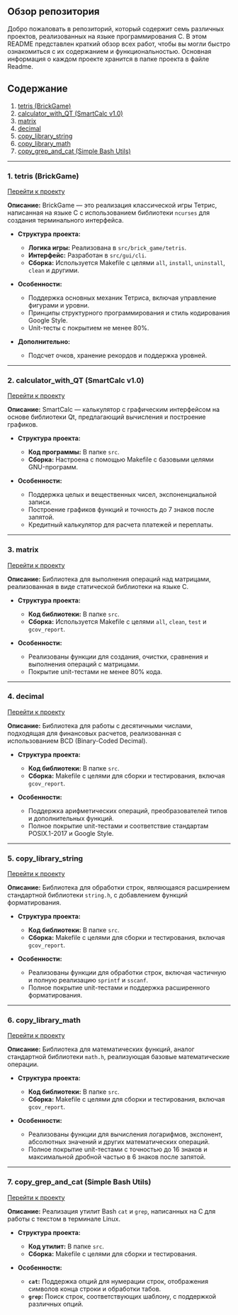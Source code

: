 ## Обзор репозитория

Добро пожаловать в репозиторий, который содержит семь различных проектов, реализованных на языке программирования C. В этом README представлен краткий обзор всех работ, чтобы вы могли быстро ознакомиться с их содержанием и функциональностью. Основная информация о каждом проекте хранится в папке проекта в файле Readme.

## Содержание

1. [tetris (BrickGame)](#1-tetris-brickgame)
2. [calculator_with_QT (SmartCalc v1.0)](#2-calculator_with_qt-smartcalc-v10)
3. [matrix](#3-matrix)
4. [decimal](#4-decimal)
5. [copy_library_string](#5-copy_library_string)
6. [copy_library_math](#6-copy_library_math)
7. [copy_grep_and_cat (Simple Bash Utils)](#7-copy_grep_and_cat-simple-bash-utils)

---

### 1. tetris (BrickGame)

[Перейти к проекту](https://github.com/IvanVito/C/tree/main/tetris)

**Описание:** BrickGame — это реализация классической игры Тетрис, написанная на языке C с использованием библиотеки `ncurses` для создания терминального интерфейса.

- **Структура проекта:**
  - **Логика игры:** Реализована в `src/brick_game/tetris`.
  - **Интерфейс:** Разработан в `src/gui/cli`.
  - **Сборка:** Используется Makefile с целями `all`, `install`, `uninstall`, `clean` и другими.
  
- **Особенности:**
  - Поддержка основных механик Тетриса, включая управление фигурами и уровни.
  - Принципы структурного программирования и стиль кодирования Google Style.
  - Unit-тесты с покрытием не менее 80%.

- **Дополнительно:**
  - Подсчет очков, хранение рекордов и поддержка уровней.

---

### 2. calculator_with_QT (SmartCalc v1.0)

[Перейти к проекту](https://github.com/IvanVito/C/tree/main/calculator_with_QT)

**Описание:** SmartCalc — калькулятор с графическим интерфейсом на основе библиотеки Qt, предлагающий вычисления и построение графиков.

- **Структура проекта:**
  - **Код программы:** В папке `src`.
  - **Сборка:** Настроена с помощью Makefile с базовыми целями GNU-программ.

- **Особенности:**
  - Поддержка целых и вещественных чисел, экспоненциальной записи.
  - Построение графиков функций и точность до 7 знаков после запятой.
  - Кредитный калькулятор для расчета платежей и переплаты.

---

### 3. matrix

[Перейти к проекту](https://github.com/IvanVito/C/tree/main/matrix)

**Описание:** Библиотека для выполнения операций над матрицами, реализованная в виде статической библиотеки на языке C.

- **Структура проекта:**
  - **Код библиотеки:** В папке `src`.
  - **Сборка:** Используется Makefile с целями `all`, `clean`, `test` и `gcov_report`.

- **Особенности:**
  - Реализованы функции для создания, очистки, сравнения и выполнения операций с матрицами.
  - Покрытие unit-тестами не менее 80% кода.

---

### 4. decimal

[Перейти к проекту](https://github.com/IvanVito/C/tree/main/decimal)

**Описание:** Библиотека для работы с десятичными числами, подходящая для финансовых расчетов, реализованная с использованием BCD (Binary-Coded Decimal).

- **Структура проекта:**
  - **Код библиотеки:** В папке `src`.
  - **Сборка:** Makefile с целями для сборки и тестирования, включая `gcov_report`.

- **Особенности:**
  - Поддержка арифметических операций, преобразователей типов и дополнительных функций.
  - Полное покрытие unit-тестами и соответствие стандартам POSIX.1-2017 и Google Style.

---

### 5. copy_library_string

[Перейти к проекту](https://github.com/IvanVito/C/tree/main/copy_library_string)

**Описание:** Библиотека для обработки строк, являющаяся расширением стандартной библиотеки `string.h`, с добавлением функций форматирования.

- **Структура проекта:**
  - **Код библиотеки:** В папке `src`.
  - **Сборка:** Makefile с целями для сборки и тестирования, включая `gcov_report`.

- **Особенности:**
  - Реализованы функции для обработки строк, включая частичную и полную реализацию `sprintf` и `sscanf`.
  - Полное покрытие unit-тестами и поддержка расширенного форматирования.

---

### 6. copy_library_math

[Перейти к проекту](https://github.com/IvanVito/C/tree/main/copy_library_math)

**Описание:** Библиотека для математических функций, аналог стандартной библиотеки `math.h`, реализующая базовые математические операции.

- **Структура проекта:**
  - **Код библиотеки:** В папке `src`.
  - **Сборка:** Makefile с целями для сборки и тестирования, включая `gcov_report`.

- **Особенности:**
  - Реализованы функции для вычисления логарифмов, экспонент, абсолютных значений и других математических операций.
  - Полное покрытие unit-тестами с точностью до 16 знаков и максимальной дробной частью в 6 знаков после запятой.

---

### 7. copy_grep_and_cat (Simple Bash Utils)

[Перейти к проекту](https://github.com/IvanVito/C/tree/main/copy_grep_and_cat)

**Описание:** Реализация утилит Bash `cat` и `grep`, написанных на C для работы с текстом в терминале Linux.

- **Структура проекта:**
  - **Код утилит:** В папке `src`.
  - **Сборка:** Makefile с целями для сборки и тестирования.

- **Особенности:**
  - **`cat`:** Поддержка опций для нумерации строк, отображения символов конца строки и обработки табов.
  - **`grep`:** Поиск строк, соответствующих шаблону, с поддержкой различных опций.
